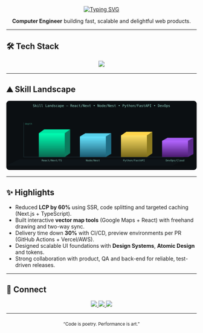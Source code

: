 <!-- Clean Dark README (with external SVG reference) -->
<div align="center">

[![Typing SVG](https://readme-typing-svg.demolab.com?font=Fira+Code&weight=800&size=28&duration=3000&pause=1000&color=00FFB3&background=00000000&center=true&vCenter=true&width=700&lines=Hi%2C+I'm+Felipe+%F0%9F%9A%80;Senior+Front-End+Engineer;Full-Stack+Developer;UX+%26+Performance+Focused)](https://git.io/typing-svg)

<p><b>Computer Engineer</b> building fast, scalable and delightful web products.</p>

</div>

---

## 🛠 Tech Stack

<div align="center">
  <a href="https://skillicons.dev">
    <img src="https://skillicons.dev/icons?i=git,vscode,html,css,sass,js,ts,react,next,redux,tailwind,materialui,styledcomponents,nodejs,express,nest,python,fastapi,graphql,postgres,mysql,mongodb,docker,aws,vercel,figma,jest,vitest,playwright,vite&perline=14" />
  </a>
</div>

---

## ⛰️ Skill Landscape

<p align="center">
  <img src="./assets/skill-landscape.svg" alt="3D Skill Landscape" width="820" />
</p>

---

## ✨ Highlights

- Reduced **LCP by 60%** using SSR, code splitting and targeted caching (Next.js + TypeScript).
- Built interactive **vector map tools** (Google Maps + React) with freehand drawing and two-way sync.
- Delivery time down **30%** with CI/CD, preview environments per PR (GitHub Actions + Vercel/AWS).
- Designed scalable UI foundations with **Design Systems**, **Atomic Design** and tokens.
- Strong collaboration with product, QA and back-end for reliable, test-driven releases.

---

## 🔗 Connect

<div align="center">
  <a href="https://www.linkedin.com/in/felipeness/" target="_blank">
    <img src="https://img.shields.io/badge/-LinkedIn-000000?style=for-the-badge&logo=linkedin&logoColor=00FFB3">
  </a>
  <a href="mailto:felipecoelho.ness@gmail.com">
    <img src="https://img.shields.io/badge/-Gmail-000000?style=for-the-badge&logo=gmail&logoColor=00FFB3">
  </a>
  <a href="https://www.instagram.com/felipe.ness" target="_blank">
    <img src="https://img.shields.io/badge/-Instagram-000000?style=for-the-badge&logo=instagram&logoColor=00FFB3">
  </a>
</div>

---

<div align="center">
  <sub>“Code is poetry. Performance is art.”</sub>
</div>
